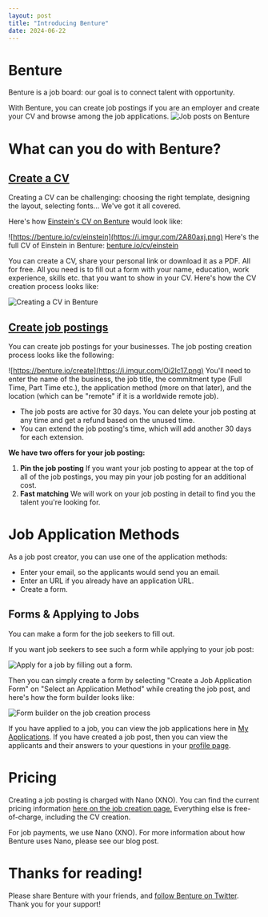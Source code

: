 ```yaml
---
layout: post
title: "Introducing Benture"
date: 2024-06-22
---
```


# Benture
Benture is a job board: our goal is to connect talent with opportunity.

With Benture, you can create job postings if you are an employer and create your CV and browse among the job applications.
![Job posts on Benture](https://i.imgur.com/Nzmo9K4.png)

# What can you do with Benture?
## [Create a CV](https://benture.io/make_cv)

Creating a CV can be challenging: choosing the right template, designing the layout, selecting fonts... We've got it all covered.

Here's how [Einstein's CV on Benture](https://benture.io/cv/einstein) would look like:

![https://benture.io/cv/einstein](https://i.imgur.com/2A80axj.png)
Here's the full CV of Einstein in Benture: [benture.io/cv/einstein](https://benture.io/cv/einstein)

You can create a CV, share your personal link or download it as a PDF. All for free. All you need is to fill out a form with your name, education, work experience, skills etc. that you want to show in your CV.
Here's how the CV creation process looks like:

![Creating a CV in Benture](https://i.imgur.com/COjXpxi.gif)

## [Create job postings](https://benture.io/create)

You can create job postings for your businesses. The job posting creation process looks like the following:

![https://benture.io/create](https://i.imgur.com/Oi2Ic17.png)
You'll need to enter the name of the business, the job title, the commitment type (Full Time, Part Time etc.), the application method (more on that later), and the location (which can be "remote" if it is a worldwide remote job).

- The job posts are active for 30 days. You can delete your job posting at any time and get a refund based on the unused time.
- You can extend the job posting's time, which will add another 30 days for each extension.

**We have two offers for your job posting:**
1. **Pin the job posting**
If you want your job posting to appear at the top of all of the job postings, you may pin your job posting for an additional cost.
2. **Fast matching**
We will work on your job posting in detail to find you the talent you're looking for.

# Job Application Methods
As a job post creator, you can use one of the application methods:
- Enter your email, so the applicants would send you an email.
- Enter an URL if you already have an application URL.
- Create a form.

## Forms & Applying to Jobs
You can make a form for the job seekers to fill out.

If you want job seekers to see such a form while applying to your job post:

![Apply for a job by filling out a form.](https://i.imgur.com/9Q9Tf2P.png)

Then you can simply create a form by selecting "Create a Job Application Form" on "Select an Application Method" while creating the job post, and here's how the form builder looks like:

![Form builder on the job creation process](https://i.imgur.com/FRaThzr.png)

If you have applied to a job, you can view the job applications here in [My Applications](https://benture.io/my_applications).
If you have created a job post, then you can view the applicants and their answers to your questions in your [profile page](https://benture.io/manage).

# Pricing
Creating a job posting is charged with Nano (XNO). You can find the current pricing information [here on the job creation page.](https://benture.io/create)
Everything else is free-of-charge, including the CV creation.

For job payments, we use Nano (XNO). For more information about how Benture uses Nano, please see our blog post.

# Thanks for reading!
Please share Benture with your friends, and [follow Benture on Twitter](https://twitter.com/BentureIO). Thank you for your support!